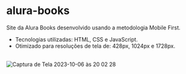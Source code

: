 # alura-books
Site da Alura Books desenvolvido usando a metodologia Mobile First.<br>

* Tecnologias utilizadas: HTML, CSS e JavaScript.<br>
* Otimizado para resoluções de tela de: 428px, 1024px e 1728px.<br><br>

![Captura de Tela 2023-10-06 às 20 02 28](https://github.com/flawiin/alura-books/assets/84054308/df84b39b-c94b-4f64-ae5c-63a9a554dd1c)
